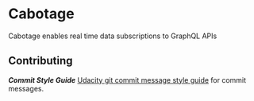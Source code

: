 # Cabotage
Cabotage enables real time data subscriptions to GraphQL APIs



## Contributing
***Commit Style Guide***
[Udacity git commit message style guide](https://udacity.github.io/git-styleguide/) for commit messages.

